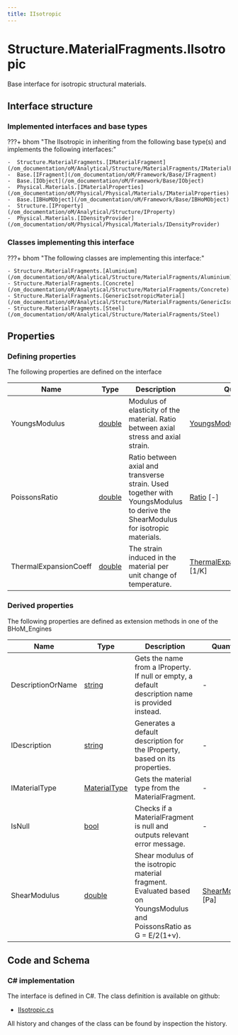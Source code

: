 ```yaml
---
title: IIsotropic
---
```


# Structure.MaterialFragments.IIsotropic

Base interface for isotropic structural materials.

## Interface structure

### Implemented interfaces and base types

???+ bhom "The IIsotropic in inheriting from the following base type(s) and implements the following interfaces:"

    -  Structure.MaterialFragments.[IMaterialFragment](/om_documentation/oM/Analytical/Structure/MaterialFragments/IMaterialFragment)
    -  Base.[IFragment](/om_documentation/oM/Framework/Base/IFragment)
    -  Base.[IObject](/om_documentation/oM/Framework/Base/IObject)
    -  Physical.Materials.[IMaterialProperties](/om_documentation/oM/Physical/Physical/Materials/IMaterialProperties)
    -  Base.[IBHoMObject](/om_documentation/oM/Framework/Base/IBHoMObject)
    -  Structure.[IProperty](/om_documentation/oM/Analytical/Structure/IProperty)
    -  Physical.Materials.[IDensityProvider](/om_documentation/oM/Physical/Physical/Materials/IDensityProvider)


### Classes implementing this interface

???+ bhom "The following classes are implementing this interface:"

    - Structure.MaterialFragments.[Aluminium](/om_documentation/oM/Analytical/Structure/MaterialFragments/Aluminium)
    - Structure.MaterialFragments.[Concrete](/om_documentation/oM/Analytical/Structure/MaterialFragments/Concrete)
    - Structure.MaterialFragments.[GenericIsotropicMaterial](/om_documentation/oM/Analytical/Structure/MaterialFragments/GenericIsotropicMaterial)
    - Structure.MaterialFragments.[Steel](/om_documentation/oM/Analytical/Structure/MaterialFragments/Steel)


## Properties



### Defining properties

The following properties are defined on the interface

| Name             | Type             | Description      | Quantity         |
|------------------|------------------|------------------|------------------|
| YoungsModulus | [double](https://learn.microsoft.com/en-us/dotnet/api/System.Double?view=netstandard-2.0) | Modulus of elasticity of the material. Ratio between axial stress and axial strain. | [YoungsModulus](/om_documentation/oM/Dimensional/Quantities/Attributes/YoungsModulus) [Pa] |
| PoissonsRatio | [double](https://learn.microsoft.com/en-us/dotnet/api/System.Double?view=netstandard-2.0) | Ratio between axial and transverse strain. Used together with YoungsModulus to derive the ShearModulus for isotropic materials. | [Ratio](/om_documentation/oM/Dimensional/Quantities/Attributes/Ratio) [-] |
| ThermalExpansionCoeff | [double](https://learn.microsoft.com/en-us/dotnet/api/System.Double?view=netstandard-2.0) | The strain induced in the material per unit change of temperature. | [ThermalExpansionCoefficient](/om_documentation/oM/Dimensional/Quantities/Attributes/ThermalExpansionCoefficient) [1/K] |


### Derived properties

The following properties are defined as extension methods in one of the BHoM_Engines

| Name             | Type             | Description      | Quantity         | Engine           |
|------------------|------------------|------------------|------------------|------------------|
| DescriptionOrName | [string](https://learn.microsoft.com/en-us/dotnet/api/System.String?view=netstandard-2.0) | Gets the name from a IProperty. If null or empty, a default description name is provided instead. | - | Structure_Engine |
| IDescription | [string](https://learn.microsoft.com/en-us/dotnet/api/System.String?view=netstandard-2.0) | Generates a default description for the IProperty, based on its properties. | - | Structure_Engine |
| IMaterialType | [MaterialType](/om_documentation/oM/Analytical/Structure/MaterialFragments/MaterialType) | Gets the material type from the MaterialFragment. | - | Structure_Engine |
| IsNull | [bool](https://learn.microsoft.com/en-us/dotnet/api/System.Boolean?view=netstandard-2.0) | Checks if a MaterialFragment is null and outputs relevant error message. | - | Structure_Engine |
| ShearModulus | [double](https://learn.microsoft.com/en-us/dotnet/api/System.Double?view=netstandard-2.0) | Shear modulus of the isotropic material fragment. Evaluated based on YoungsModulus and PoissonsRatio as G = E/2(1+ν). | [ShearModulus](/om_documentation/oM/Dimensional/Quantities/Attributes/ShearModulus) [Pa] | Structure_Engine |


## Code and Schema

### C# implementation

The interface is defined in C#. The class definition is available on github:

- [IIsotropic.cs](https://github.com/BHoM/BHoM/blob/develop/Structure_oM/MaterialFragments\IIsotropic.cs)

All history and changes of the class can be found by inspection the history.
